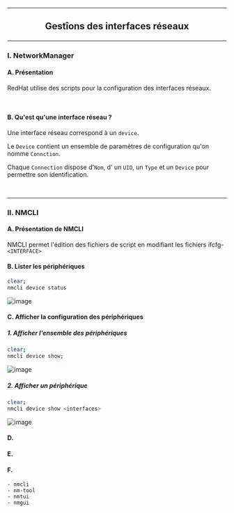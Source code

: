 ------------------------------------------------------------------------------------------------------------------------------------------------------------------------------------
## <p align='center'> Gestîons des interfaces réseaux </p>

------------------------------------------------------------------------------------------------------------------------------------------------------------------------------------
### I. NetworkManager
#### A. Présentation
RedHat utilise des scripts pour la configuration des interfaces réseaux.

<br />

#### B. Qu'est qu'une interface réseau ?
Une interface réseau correspond à un `device`. 

Le `Device` contient un ensemble de paramètres de configuration qu'on nomme `Connction`.

Chaque `Connection` dispose d'`Nom`, d' un `UID`, un `Type` et un `Device` pour permettre son identification.

<br />

------------------------------------------------------------------------------------------------------------------------------------------------------------------------------------
### II. NMCLI
#### A. Présentation de NMCLI
NMCLI permet l'édition des fichiers de script en modifiant les fichiers ifcfg-`<INTERFACE>`

#### B. Lister les périphériques
```bash
clear;
nmcli device status
```

![image](https://github.com/user-attachments/assets/f8bf74a5-9ddd-427b-b906-018e65151663)

#### C. Afficher la configuration des périphériques
##### 1. Afficher l'ensemble des périphériques
```bash
clear;
nmcli device show;
```

![image](https://github.com/user-attachments/assets/46b4e3c7-dfd4-4134-9629-ec0d1f6ceb2c)

##### 2. Afficher un périphérique
```bash
clear;
nmcli device show <interfaces>
```

![image](https://github.com/user-attachments/assets/8e70b094-f636-4df0-bf90-f2251590bd1c)

#### D.
#### E.
#### F.






```
- nmcli
- nm-tool
- nmtui
- nmgui
```
